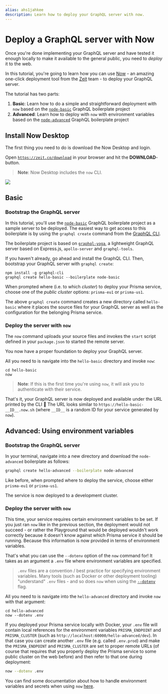```yaml
---
alias: ahs1jahkee
description: Learn how to deploy your GraphQL server with now.
---
```


# Deploy a GraphQL server with Now

Once you're done implementing your GraphQL server and have tested it enough locally to make it available to the general public, you need to _deploy_ it to the web.

In this tutorial, you're going to learn how you can use [Now](https://zeit.co/now) - an amazing one-click deployment tool from the [Zeit](https://zeit.co/) team - to deploy your GraphQL server.

The tutorial has two parts:

1. **Basic**: Learn how to do a simple and straightforward deployment with `now` based on the [`node-basic`](https://github.com/graphql-boilerplates/node-graphql-server/tree/master/basic) GraphQL boilerplate project
2. **Advanced**: Learn how to deploy with `now` with environment variables based on the [`node-advanced`](https://github.com/graphql-boilerplates/node-graphql-server/tree/master/advanced) GraphQL boilerplate project

## Install Now Desktop

The first thing you need to do is download the Now Desktop and login.

<Instruction>

Open [`https://zeit.co/download`](https://zeit.co/download) in your browser and hit the **DOWNLOAD**-button.

</Instruction>

> **Note**: Now Desktop includes the `now` CLI.

![](https://imgur.com/UpRzQsY.png)

## Basic

### Bootstrap the GraphQL server

In this tutorial, you'll use the [`node-basic`](https://github.com/graphql-boilerplates/node-graphql-server/tree/master/basic) GraphQL boilerplate project as a sample server to be deployed. The easiest way to get access to this boilerplate is by using the `graphql create` command from the [GraphQL CLI](https://github.com/graphql-cli/graphql-cli/).

The boilerplate project is based on [`graphql-yoga`](https://github.com/graphcool/graphql-yoga/), a lightweight GraphQL server based on Express.js, `apollo-server` and `graphql-tools`.

<Instruction>

If you haven't already, go ahead and install the GraphQL CLI. Then, bootstrap your GraphQL server with `graphql create`:

```
npm install -g graphql-cli
graphql create hello-basic --boilerplate node-basic
```

</Instruction>

<Instruction>

When prompted where (i.e. to which _cluster_) to deploy your Prisma service, choose one of the _public cluster_ options: `prisma-eu1` or `prisma-us1`.

</Instruction>

The above `graphql create` command creates a new directory called `hello-basic` where it places the source files for your GraphQL server as well as the configuration for the belonging Prisma service.

### Deploy the server with `now`

The `now` command uploads your source files and invokes the `start` script defined in your `package.json` to started the remote server.

You now have a proper foundation to deploy your GraphQL server.

<Instruction>

All you need to is navigate into the `hello-basic` directory and invoke `now`:

```
cd hello-basic
now
```

</Instruction>

> **Note**: If this is the first time you're using `now`, it will ask you to authenticate with their service.

That's it, your GraphQL server is now deployed and available under the URL printed by the CLI 🎉  The URL looks similar to `https://hello-basic-__ID__.now.sh` (where `__ID__` is a random ID for your service generated by `now`).

## Advanced: Using environment variables

### Bootstrap the GraphQL server

<Instruction>

In your terminal, navigate into a new directory and download the `node-advanced` boilerplate as follows:

```sh
graphql create hello-advanced --boilerplate node-advanced
```

</Instruction>

<Instruction>

Like before, when prompted where to deploy the service, choose either `prisma-eu1` or `prisma-us1`.

</Instruction>

The service is now deployed to a development cluster.

### Deploy the server with `now`

This time, your service requires certain environment variables to be set. If you just ran `now` like in the previous section, the deployment would not succeed - or rather the Playground that would be deployed wouldn't work correctly because it doesn't know against which Prisma service it should be running. Because this information is now provided in terms of environment variables.

That's what you can use the `--dotenv` option of the `now` command for! It takes as an argument a `.env` file where environment variables are specified.

> `.env` files are a convention / best practice for specifying environment variables. Many tools (such as Docker or other deployment tooling) "understand" `.env` files - and so does `now` when using the [`--dotenv`](https://zeit.co/docs/features/env-and-secrets#--dotenv-option) flag.

<Instruction>

All you need to is navigate into the `hello-advanced` directory and invoke `now` with that argument:

```
cd hello-advanced
now --dotenv .env
```

</Instruction>

If you deployed your Prisma service locally with Docker, your `.env` file will contain local references for the environment variables `PRISMA_ENDPOINT` and `PRISMA_CLUSTER` (such as `http://localhost:60000/hello-advanced/dev`). In that case you can create another `.env` file (e.g. called `.env.prod`) and make the `PRISMA_ENDPOINT` and `PRISMA_CLUSTER` are set to proper remote URLs (of course that requires that you properly deploy the Prisma service to some public cluster on the web before)  and then refer to that one during deployment:

```sh
now --dotenv .env
```

You can find some documentation about how to handle environment variables and secrets when using `now` [here](https://zeit.co/docs/features/env-and-secrets).
